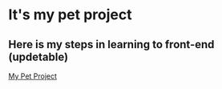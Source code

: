 # It's my pet project
## Here is my steps in learning to front-end (updetable)

[My Pet Project](https://xmuriellx.github.io/Learning_verstka/)
